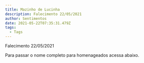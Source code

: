 ```yaml
---
title: Mazinho de Lucinha
description: Falecimento 22/05/2021
author: Sentimentos
date: 2021-05-22T07:35:31.479Z
tags:
  - Tags
---
```

Falecimento 22/05/2021

Para passar o nome completo para homenageados acessa abaixo.
